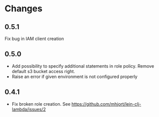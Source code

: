# Changes

## 0.5.1

Fix bug in IAM client creation

## 0.5.0

* Add possibility to specify additional statements in role policy. Remove default s3 bucket access right.
* Raise an error if given environment is not configured properly

## 0.4.1

* Fix broken role creation. See https://github.com/mhjort/lein-clj-lambda/issues/2

